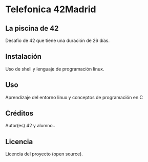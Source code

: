 # Telefonica 42Madrid 

## La piscina de 42
Desafio de 42 que tiene una duración de 26 días. 
## Instalación 
Uso de shell y lenguaje de programación linux. 
## Uso 
Aprendizaje del entorno linux y conceptos de programación en C
## Créditos 
Autor(es) 42 y alumno..
## Licencia 
Licencia del proyecto (open source).




